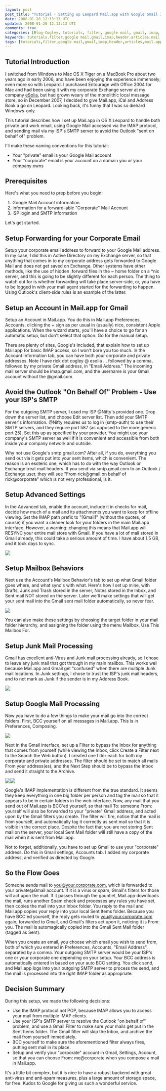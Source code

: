 ```yaml
---           
layout: post
post_title: "Tutorial - Setting up Leopard Mail.app with Google Gmail IMAP - The\nBasics"
date: 2008-01-20 12:13:13 UTC
updated: 2008-01-20 12:13:13 UTC
comments: true
categories: [Blog-Cogley, tutorials, filter, google mail, gmail, imap, header, articles, mail.app]
keywords: tutorials,filter,google mail,gmail,imap,header,articles,mail.app
tags: [tutorials,filter,google mail,gmail,imap,header,articles,mail.app]
---
```

 
## Tutorial Introduction

I switched from Windows to Mac OS X Tiger on a MacBook Pro about two years ago in early 2006, and have been enjoying the experience immensely; even more so with Leopard. I purchased Entourage with Office 2004 for Mac and had been using it with my corporate Exchange server at my company [eSolia](http://www.esolia.com), but had grown weary of the monolithic local message store, so in December 2007, I decided to give Mail.app, iCal and Address Book a go on Leopard. Looking back, it's funny that I was so diehard Windows-only.


This tutorial describes how I set up Mail.app in OS X Leopard to handle both private and work email, using Google Mail accessed via the IMAP protocol, and sending mail via my ISP's SMTP server to avoid the Outlook "sent on behalf of" problem.


I'll make these naming conventions for this tutorial:

  - Your "private" email is your Google Mail account
  - Your "corporate" email is your account on a domain you or your company owns
## Prerequisites

Here's what you need to prep before you begin:

  1. Google Mail Account information
  2. Information for a forward-able "Corporate" Mail Account
  3. ISP login and SMTP information

Let's get started.

## Setup Forwarding for your Corporate Email

Setup your corporate email address to forward to your Google Mail address. In my case, I did this in Active Directory on my Exchange server, so that anything that comes in to my corporate address gets forwarded to Google Mail and does not get saved on Exchange. Other systems have other methods, like the use of hidden .forward files in the ~ home folder on a *nix server, and this is going to be slightly different for each person. The thing to watch out for is whether forwarding will take place server-side, or, you have to be logged in with your mail agent started for the forwarding to happen. Using Outlook's client-side rules is an example of the latter.

## Setup an Account in Mail.app for Gmail

Setup an Account in Mail.app. You do this in Mail.app Preferences, Accounts, clicking the + sign as per usual in (usually) nice, consistent Apple applications. When the wizard starts, you'll have a choice to go for an automatic setup, but don't select that option. Go for the manual setup.


There are plenty of sites, Google's included, that explain how to set up Mail.app for basic IMAP access, so I won't bore you too much. In the Account Information tab, you can have both your corporate and private addresses. Note I have rick dot cogley @ esolia ... followed by a comma, followed by my private Gmail address, in "Email Address." The incoming mail server should be imap.gmail.com, and the username is your Gmail account without the @gmail.com.


[](http://www.flickr.com/photos/81796435@N00/2199479464/)

## Avoid the Outlook "On Behalf Of" Problem - Use your ISP's SMTP

For the outgoing SMTP server, I used my ISP @Nifty's provided one. Drop down the server list, and choose Edit server list. Then add your SMTP server's information. @Nifty requires us to log in (smtp-auth) to use their SMTP servers, and they require port 587 (as opposed to the more generic port 25). Set this up as specified by your provider. You might use your company's SMTP server as well if it is convenient and accessible from both inside your company network and outside.


Why not use Google's smtp.gmail.com? After all, if you do, everything you send out via it gets put into your sent items, which is convenient. The reason is an esoteric one, which has to do with the way Outlook or Exchange treat mail headers. If you send via smtp.gmail.com to an Outlook / Exchange user, they will see "From rick@gmail on behalf of rick@corporate" which is not very professional, is it.

## Setup Advanced Settings

In the Advanced tab, enable the account, include it in checks for mail, decide how much of a mail and its attachments you want to keep for offline viewing. Set the IMAP path prefix to "[Gmail]" (without the quotes, of course) if you want a cleaner look for your folders in the main Mail.app interface. However, a warning: changing this means that Mail.app will RESYNC your entire mail store with Gmail. If you have a lot of mail stored in Gmail already, this could take a serious amount of time. I have about 1.5 GB, and it took days to sync.


[![](http://static.flickr.com/2267/2198687375_8d0e8e2bdd_m.jpg)](http://www.flickr.com/photos/81796435@N00/2198687375/ "Mail.app Gmail Advanced")

## Setup Mailbox Behaviors

Next use the Account's Mailbox Behavior's tab to set up what Gmail folder goes where, and what sync's with what. Here's how I set up mine, with Drafts, Junk and Trash stored in the server, Notes stored in the Inbox, and Sent mail NOT stored on the server. Later we'll make settings that will get your sent mail into the Gmail sent mail folder automatically, so never fear.


[![](http://static.flickr.com/2219/2199479260_c69a369af3_m.jpg)](http://www.flickr.com/photos/81796435@N00/2199479260/ "Mail.app Gmail Mailbox Behaviors")


You can also make these settings by choosing the target folder in your mail folder hierarchy, and assigning the folder using the menu Mailbox, Use This Mailbox For.

## Setup Junk Mail Processing

Gmail has excellent anti-Virus and Junk mail processing already, so I chose to leave any junk mail that got through in my main mailbox. This works well because Mail.app and Gmail get "confused" when there are multiple Junk mail locations. In Junk settings, I chose to trust the ISP's junk mail headers, and to not mark as Junk if the sender is in my Address Book.


[![](http://static.flickr.com/2162/2198735393_56a58c5106_m.jpg)](http://www.flickr.com/photos/81796435@N00/2198735393/ "Mail.app Junk Mail")

## Setup Google Mail Processing

Now you have to do a few things to make your mail go into the correct folders. First, BCC yourself on all messages in Mail.app. This is in Preferences, Composing.


[![](http://static.flickr.com/2136/2198687589_d6593d1c6e_m.jpg)](http://www.flickr.com/photos/81796435@N00/2198687589/ "Mail.app Auto BCC")


Next in the Gmail interface, set up a Filter to bypass the Inbox for anything that comes from yourself (while viewing the Inbox, click Create a Filter next to the Search the Web button). I created one filter each for both my corporate and private addresses. The filter should be set to match all mails From your address(es), and the Next Step should be to bypass the Inbox and send it straight to the Archive.


[![](http://static.flickr.com/2268/2199566858_e94246f255_m.jpg)](http://www.flickr.com/photos/81796435@N00/2199566858/ "Gmail Filter Criteria")[![](http://static.flickr.com/2143/2198775169_f6d14b5115_m.jpg)](http://www.flickr.com/photos/81796435@N00/2198775169/ "Gmail Filter Action")


Google's IMAP implementation is different from the true standard. It seems they keep everything in one big folder per person and tag the mail so that it appears to be in certain folders in the web interface. Now, any mail that you send out of Mail.app is BCC'ed yourself, so that mail To: someone From: yourself will also be forwarded to your "private" Gmail address, and acted upon by the Gmail filters you create. The filter will fire, notice that the mail is from yourself, and automatically tag it correctly as sent mail so that it is visible in the correct place. Despite the fact that you are not storing Sent mail on the server, your local Sent Mail folder will still have a copy of the mail when it is sent from Mail.app.


Not to forget, additionally, you have to set up Gmail to use your "corporate" address. Do this in Gmail settings, Accounts tab. I added my corporate address, and verified as directed by Google.

## So the Flow Goes

Someone sends mail to you@your.corporate.com, which is forwarded to your private@Gmail account. If it is a virus or spam, Gmail's filters for those will act upon the mail. If it passes through the gauntlet, Mail.app downloads the mail, runs another Spam check and processes any rules you have set, then copies the mail into your Inbox folder. You reply to the mail and Mail.app copies your reply into your local Sent Items folder. Because you have BCC'ed yourself, the reply gets routed to you@your.corporate.com again, forwarded to Gmail, and Gmail's filters act upon it, noticing it is From: you. The mail is automagically copied into the Gmail Sent Mail folder (tagged as Sent).


When you create an email, you choose which email you wish to send from, both of which you entered in Preferences, Accounts, "Email Address", separated by a comma. Your outgoing SMTP server would be your ISP's one or your corporate one depending on your setup. Your BCC address is automatically entered in based on your auto BCC setting. You click send, and Mail.app logs into your outgoing SMTP server to process the send, and the mail is processed into the right IMAP folder as appropriate.

## Decision Summary

During this setup, we made the following decisions:

  - Use the IMAP protocol not POP, because IMAP allows you to access your mail from multiple IMAP clients.
  - Use your ISP's SMTP server to resolve the Outlook "on behalf of" problem, and use a Gmail Filter to make sure your mails get put in the Sent Items folder. The Gmail filter will skip the Inbox, and archive the mail from yourself immediately.
  - BCC yourself to make sure the aforementioned filter always fires, putting sent mail in its place.
  - Setup and verify your "corporate" account in Gmail, Settings, Account, so that you can choose From: me@corporate when you compose a mail in Mail.app.

It's a little bit complex, but it is nice to have a robust backend with great anti-virus and anti-spam measures, plus a large amount of storage space, for free. Kudos to Google for giving us such a wonderful service.

